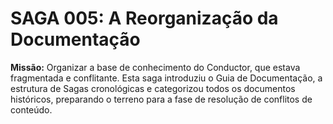 # SAGA 005: A Reorganização da Documentação

**Missão:** Organizar a base de conhecimento do Conductor, que estava fragmentada e conflitante. Esta saga introduziu o Guia de Documentação, a estrutura de Sagas cronológicas e categorizou todos os documentos históricos, preparando o terreno para a fase de resolução de conflitos de conteúdo.

